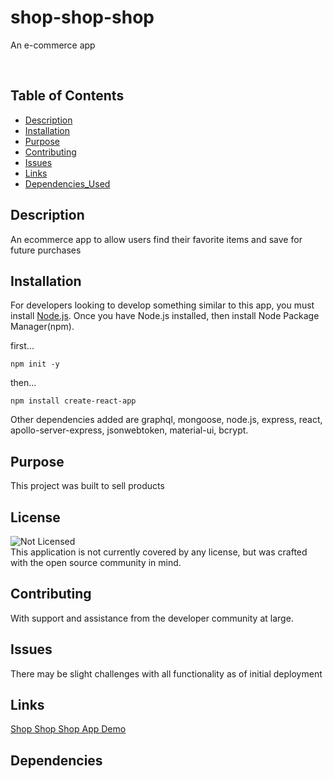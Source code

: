 # shop-shop-shop

An e-commerce app

<br>

## Table of Contents

- [Description](#description)
- [Installation](#installation)
- [Purpose](#purpose)
- [Contributing](#contributing)
- [Issues](#issues)
- [Links](#links)
- [Dependencies_Used](#dependencies)

## Description

An ecommerce app to allow users find their favorite items and save for future purchases

## Installation

For developers looking to develop something similar to this app, you must install [Node.js](https://nodejs.org/en/). Once you have Node.js installed, then install Node Package Manager(npm).

first...

```
npm init -y
```

then...

```
npm install create-react-app
```

Other dependencies added are graphql, mongoose, node.js, express, react, apollo-server-express, jsonwebtoken, material-ui, bcrypt.

## Purpose

This project was built to sell products

## License

![Not Licensed](https://img.shields.io/badge/license--tertiary)
<br />
This application is not currently covered by any license, but was crafted with the open source community in mind.

## Contributing

With support and assistance from the developer community at large.

## Issues

There may be slight challenges with all functionality as of initial deployment

## Links

[Shop Shop Shop App Demo](https://guarded-tundra-06763.herokuapp.com/)

## Dependencies
